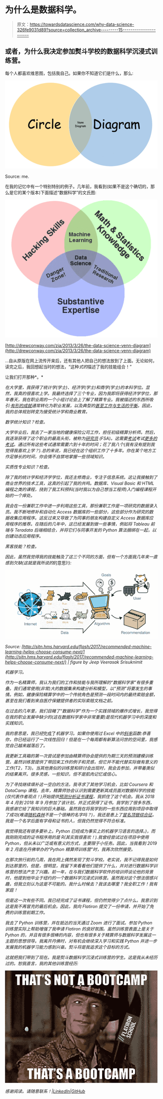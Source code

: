 # 为什么是数据科学。

> 原文：<https://towardsdatascience.com/why-data-science-326fe9031d89?source=collection_archive---------15----------------------->

## 或者，为什么我决定参加熨斗学校的数据科学沉浸式训练营。

每个人都喜欢维恩图，包括我自己。如果你不知道它们是什么，那么:

![](img/1852b91d8e7017984ce4dd9fcd9a0578.png)

Source: me.

在我的记忆中有一个特别特别的例子。几年前，我看到(如果不是这个确切的，那么是它的某个版本)下面描述“数据科学”的文氏图:

![](img/6dc4dc36fdc2e389f1cbf3eb86ca3bf0.png)

[http://drewconway.com/zia/2013/3/26/the-data-science-venn-diagram](http://drewconway.com/zia/2013/3/26/the-data-science-venn-diagram)

…自从原版在网上流传开来后，还有其他人把自己的想法放到了上面。无论如何，读完之后，我回想起当时的想法，“这种*式的*描述了我的技能组合！”

让我们打开那种*。*

*在大学里，我获得了统计学(学士)、经济学(学士)和商学(学士)的本科学位。显然，我真的很喜欢上学。我最终选择了三个专业，因为我即将获得经济学学位，那年春天，我在职业周的一个小组讨论会上了解了精算专业。我被描述的东西所吸引:[有形的成就](https://www.soa.org/education/exam-req/default)通常转化为职业发展，以及典型的[甚至工作与生活的平衡](https://beanactuary.org/why/?fa=balance-of-work-life)。因此，我的总体规划转变为接受统计学和商业教育。*

*数学统计知识？检查。*

*大学毕业后，我去了一家当地的健康保险公司工作，担任初级精算分析师。然后，我逐渐获得了这个职业的最高头衔，被称为[研究员](https://www.soa.org/future-actuaries/earning-credentials/) (FSA)。这需要[考试](https://pathways.soa.org/asa)考试[更多的考试](https://pathways.soa.org/fsa)。通过所有这些考试通常需要六到十年的时间；花了我八个(我有没有提到我觉得我喜欢上学？).总的来说，我已经在这个组织工作了十多年。你在某个地方工作足够长的时间，你会情不自禁地掌握一些领域知识。*

*实质性专业知识？检查。*

*除了我的统计学和经济学学位，我还主修商业，专注于信息系统。这让我接触到了商业世界的技术工具，这真的引起了我的共鸣。数据库、Visual Basic 和 HTML 编程之类的课程，挠到了我工科预科(当时我以为自己想当工程师)入门编程课程开始的一个痒处。*

*我会在一份兼职工作中进一步利用这些工具，那份兼职工作是一项研究的数据录入员。我不断地修补和自动化 Access 数据库的一些部分，这些部分作为研究的数据收集应用程序。这反过来又导致了为同事的朋友构建自定义 Access 数据库应用程序的推荐。在随后的几年中，这已经发展到做一些事情，例如将 Tableau 前端与 Teradata 后端相结合，并将它们与同事开发的 Python 算法捆绑在一起，以创建动态应用程序。*

*黑客技能？检查。*

*因此，虽然我觉得我的技能触及了这三个不同的方面，但有一个方面我几年来一直感到欠缺(这就是我所说的*的意思)!*):*

*![](img/77b52d22effa73fb47e5713aa79ee708.png)*

*Source: [http://sitn.hms.harvard.edu/flash/2017/recommended-machine-learning-helps-choose-consume-next/](http://sitn.hms.harvard.edu/flash/2017/recommended-machine-learning-helps-choose-consume-next/) | figure by *Jeep Veerasak Srisuknimit**

*机器学习。*

*作为一名精算师，我认为我们的工作和技能与我所理解的“数据科学家”有很多重叠。我们通常使用(非常)大的数据集来构建分析和模型，以“预测”将要发生的事情。例如，健康保险精算学中的一个传统角色是预测一段时间内的最终索赔金额，甚至在我们看到来自医疗保健提供者的实际索赔文档之前。*

*在过去的几年里，我们目睹了“数据科学”作为一个实践领域的爆炸式增长，我觉得在我的职业发展中缺少的(这在数据科学家中非常重要)是现代机器学习中的深度和实践知识。*

*我的意思是，我已经*完成了*机器学习。如果你使用过 Excel 中的[斜率](https://support.office.com/en-us/article/slope-function-11fb8f97-3117-4813-98aa-61d7e01276b9)函数:恭喜你，你已经运行了一次线性回归！但是在一个每周都有新算法问世的空间里，我感觉自己越来越落后了。*

*我更新工具箱的第一次尝试是参加由精算师协会提供的为期三天的预测建模训练营。虽然训练营提供了带回来工作的例子和灵感，但它并不能代替实际做有意义的工作(T2，T3)。当其他类似的训练营和研讨会出现时，我会去参加，并带着类似的结果离开。很多灵感，一些知识，但不是肌肉记忆或信心。*

*为了寻找继续填补这一空白的方法，我寻求了其他学习机会，比如 Coursera 和 DataCamp 课程。去年，精算师协会认识到需要更新其成员面对数据科学的技能(*仅代表作者观点！*)开始提供[预测分析证书课程](https://www.soa.org/programs/predictive-analytics-certificate/)，我抓住了这个机会。我从 2018 年 4 月到 2018 年 9 月参加了该计划，并正式获得了证书。我学到了很多东西，我感谢它给了我知识的巨大基础。虽然我在将我学到的一些东西应用到项目中取得了成功(难道[随机森林](https://en.wikipedia.org/wiki/Random_forest)不是一个很棒的名字吗？)，我还是患上了[冒名顶替综合征](https://en.wikipedia.org/wiki/Impostor_syndrome)。我是一个名字后面有字母和证书的人，但我仍然觉得不符合标准。*

*我觉得我还有很多要补上。Python 已经成为事实上的机器学习语言的选择。)，而我刚刚完成的证书程序用的是 R(其实我很喜欢！).我曾经尝试过在项目中使用 Python，但从未以广泛或有意义的方式，主要限于小任务。因此，当我看到 2019 年 2 月底在丹佛举办的“Python 精算师训练营”时，我再次欣然接受。*

*在那次旅行前的几周，我在网上偶然发现了熨斗学校。老实说，我不记得我是如何到达那里的，但是，很明显，我留下来看看他们提供了什么，并对进行数据科学训练营的想法产生了兴趣。前一年，在与我们数据科学软件的培训师谈论他的背景时，他提到他毕业于纽约的一个数据科学沉浸式训练营。虽然我对这个想法很感兴趣，但我立刻认为这是不可能的。我什么时候去？*我该去哪里？我全职工作！我有家庭！**

*但是这一次有些不同。我已经完成了证书课程，但仍然觉得少了点什么。我意识到这是我不再冒充的最后机会。因此，我向 Flatiron 提交了一份申请，并开始了免费的训练营前期工作。*

*我去了 Python 训练营，并在抵达的当天通过 Zoom 进行了面试。参加 Python 训练营实际上帮助增强了我申请 Flatiron 的良好氛围。虽然训练营表面上是关于 Python 的，并且有很多很棒的内容，但也有很多关于精算师与数据科学发展这一主题的思想领导。我离开丹佛时，对有机会继续深入学习和实践 Python 并进一步发展我的机器学习能力感到兴奋。熨斗将是我追求这个目标的方式。*

*这就把我们带到了现在。我是熨斗数据科学沉浸式训练营的学生。这是我从未经历过的。恕我直言，我的其他训练营经历:*

*![](img/62bfd53ad3a7375a6d1569d4c192f3d4.png)*

*感谢阅读。*请随意联系！|*[LinkedIn](https://www.linkedin.com/in/werlindo/)|[GitHub](https://github.com/MangrobanGit)*